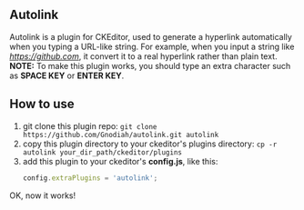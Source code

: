 ## Autolink
Autolink is a plugin for CKEditor, used to generate a hyperlink automatically when you typing a URL-like string.
For example, when you input a string like *https://github.com*, it convert it to a real hyperlink rather than
plain text.
**NOTE:** To make this plugin works, you should type an extra character such as **SPACE KEY** or **ENTER KEY**.

## How to use
1. git clone this plugin repo:
   `git clone https://github.com/Gnodiah/autolink.git autolink`
2. copy this plugin directory to your ckeditor's plugins directory:
   `cp -r autolink your_dir_path/ckeditor/plugins`
3. add this plugin to your ckeditor's **config.js**, like this:
   ```javascript
   config.extraPlugins = 'autolink';
   ```

OK, now it works!
